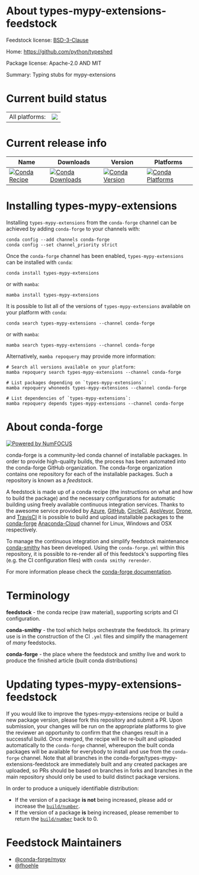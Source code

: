 About types-mypy-extensions-feedstock
=====================================

Feedstock license: [BSD-3-Clause](https://github.com/conda-forge/types-mypy-extensions-feedstock/blob/main/LICENSE.txt)

Home: https://github.com/python/typeshed

Package license: Apache-2.0 AND MIT

Summary: Typing stubs for mypy-extensions

Current build status
====================


<table><tr><td>All platforms:</td>
    <td>
      <a href="https://dev.azure.com/conda-forge/feedstock-builds/_build/latest?definitionId=13153&branchName=main">
        <img src="https://dev.azure.com/conda-forge/feedstock-builds/_apis/build/status/types-mypy-extensions-feedstock?branchName=main">
      </a>
    </td>
  </tr>
</table>

Current release info
====================

| Name | Downloads | Version | Platforms |
| --- | --- | --- | --- |
| [![Conda Recipe](https://img.shields.io/badge/recipe-types--mypy--extensions-green.svg)](https://anaconda.org/conda-forge/types-mypy-extensions) | [![Conda Downloads](https://img.shields.io/conda/dn/conda-forge/types-mypy-extensions.svg)](https://anaconda.org/conda-forge/types-mypy-extensions) | [![Conda Version](https://img.shields.io/conda/vn/conda-forge/types-mypy-extensions.svg)](https://anaconda.org/conda-forge/types-mypy-extensions) | [![Conda Platforms](https://img.shields.io/conda/pn/conda-forge/types-mypy-extensions.svg)](https://anaconda.org/conda-forge/types-mypy-extensions) |

Installing types-mypy-extensions
================================

Installing `types-mypy-extensions` from the `conda-forge` channel can be achieved by adding `conda-forge` to your channels with:

```
conda config --add channels conda-forge
conda config --set channel_priority strict
```

Once the `conda-forge` channel has been enabled, `types-mypy-extensions` can be installed with `conda`:

```
conda install types-mypy-extensions
```

or with `mamba`:

```
mamba install types-mypy-extensions
```

It is possible to list all of the versions of `types-mypy-extensions` available on your platform with `conda`:

```
conda search types-mypy-extensions --channel conda-forge
```

or with `mamba`:

```
mamba search types-mypy-extensions --channel conda-forge
```

Alternatively, `mamba repoquery` may provide more information:

```
# Search all versions available on your platform:
mamba repoquery search types-mypy-extensions --channel conda-forge

# List packages depending on `types-mypy-extensions`:
mamba repoquery whoneeds types-mypy-extensions --channel conda-forge

# List dependencies of `types-mypy-extensions`:
mamba repoquery depends types-mypy-extensions --channel conda-forge
```


About conda-forge
=================

[![Powered by
NumFOCUS](https://img.shields.io/badge/powered%20by-NumFOCUS-orange.svg?style=flat&colorA=E1523D&colorB=007D8A)](https://numfocus.org)

conda-forge is a community-led conda channel of installable packages.
In order to provide high-quality builds, the process has been automated into the
conda-forge GitHub organization. The conda-forge organization contains one repository
for each of the installable packages. Such a repository is known as a *feedstock*.

A feedstock is made up of a conda recipe (the instructions on what and how to build
the package) and the necessary configurations for automatic building using freely
available continuous integration services. Thanks to the awesome service provided by
[Azure](https://azure.microsoft.com/en-us/services/devops/), [GitHub](https://github.com/),
[CircleCI](https://circleci.com/), [AppVeyor](https://www.appveyor.com/),
[Drone](https://cloud.drone.io/welcome), and [TravisCI](https://travis-ci.com/)
it is possible to build and upload installable packages to the
[conda-forge](https://anaconda.org/conda-forge) [Anaconda-Cloud](https://anaconda.org/)
channel for Linux, Windows and OSX respectively.

To manage the continuous integration and simplify feedstock maintenance
[conda-smithy](https://github.com/conda-forge/conda-smithy) has been developed.
Using the ``conda-forge.yml`` within this repository, it is possible to re-render all of
this feedstock's supporting files (e.g. the CI configuration files) with ``conda smithy rerender``.

For more information please check the [conda-forge documentation](https://conda-forge.org/docs/).

Terminology
===========

**feedstock** - the conda recipe (raw material), supporting scripts and CI configuration.

**conda-smithy** - the tool which helps orchestrate the feedstock.
                   Its primary use is in the construction of the CI ``.yml`` files
                   and simplify the management of *many* feedstocks.

**conda-forge** - the place where the feedstock and smithy live and work to
                  produce the finished article (built conda distributions)


Updating types-mypy-extensions-feedstock
========================================

If you would like to improve the types-mypy-extensions recipe or build a new
package version, please fork this repository and submit a PR. Upon submission,
your changes will be run on the appropriate platforms to give the reviewer an
opportunity to confirm that the changes result in a successful build. Once
merged, the recipe will be re-built and uploaded automatically to the
`conda-forge` channel, whereupon the built conda packages will be available for
everybody to install and use from the `conda-forge` channel.
Note that all branches in the conda-forge/types-mypy-extensions-feedstock are
immediately built and any created packages are uploaded, so PRs should be based
on branches in forks and branches in the main repository should only be used to
build distinct package versions.

In order to produce a uniquely identifiable distribution:
 * If the version of a package **is not** being increased, please add or increase
   the [``build/number``](https://docs.conda.io/projects/conda-build/en/latest/resources/define-metadata.html#build-number-and-string).
 * If the version of a package **is** being increased, please remember to return
   the [``build/number``](https://docs.conda.io/projects/conda-build/en/latest/resources/define-metadata.html#build-number-and-string)
   back to 0.

Feedstock Maintainers
=====================

* [@conda-forge/mypy](https://github.com/conda-forge/mypy/)
* [@fhoehle](https://github.com/fhoehle/)

